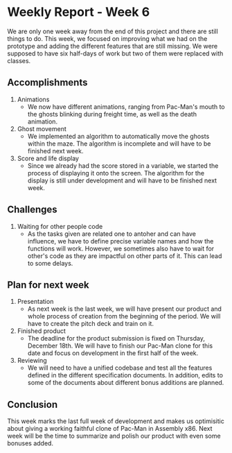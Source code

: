 # Weekly Report - Week 6

We are only one week away from the end of this project and there are still things to do. This week, we focused on improving what we had on the prototype and adding the different features that are still missing.
We were supposed to have six half-days of work but two of them were replaced with classes.

## Accomplishments

1. Animations
   - We now have different animations, ranging from Pac-Man's mouth to the ghosts blinking during freight time, as well as the death animation.
2. Ghost movement
   - We implemented an algorithm to automatically move the ghosts within the maze. The algorithm is incomplete and will have to be finished next week.
3. Score and life display
   - Since we already had the score stored in a variable, we started the process of displaying it onto the screen. The algorithm for the display is still under development and will have to be finished next week.

## Challenges

1. Waiting for other people code
   - As the tasks given are related one to antoher and can have influence, we have to define precise variable names and how the functions will work. However, we sometimes also have to wait for other's code as they are impactful on other parts of it. This can lead to some delays.

## Plan for next week

1. Presentation
   - As next week is the last week, we will have present our product and whole process of creation from the beginning of the period. We will have to create the pitch deck and train on it.
2. Finished product
   - The deadline for the product submission is fixed on Thursday, December 18th. We will have to finish our Pac-Man clone for this date and focus on development in the first half of the week.
3. Reviewing
   - We will need to have a unified codebase and test all the features defined in the different specification documents. In addition, edits to some of the documents about different bonus additions are planned.

## Conclusion

This week marks the last full week of development and makes us optimisitic about giving a working faithful clone of Pac-Man in Assembly x86. Next week will be the time to summarize and polish our product with even some bonuses added.
